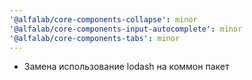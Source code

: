 ```yaml
---
'@alfalab/core-components-collapse': minor
'@alfalab/core-components-input-autocomplete': minor
'@alfalab/core-components-tabs': minor
---
```


-   Замена использование lodash на коммон пакет
